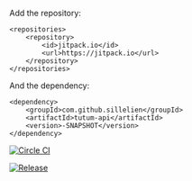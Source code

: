 Add the repository:

```
<repositories>
    <repository>
        <id>jitpack.io</id>
        <url>https://jitpack.io</url>
    </repository>
</repositories>
```

And the dependency:

```
<dependency>
    <groupId>com.github.sillelien</groupId>
    <artifactId>tutum-api</artifactId>
    <version>-SNAPSHOT</version>
</dependency>
```        


[![Circle CI](https://circleci.com/gh/Sillelien/tutum-api/tree/master.svg?style=svg)](https://circleci.com/gh/Sillelien/tutum-api/tree/master)

[![Release](https://img.shields.io/github/release/sillelien/tutum-api.svg?label=maven)](https://jitpack.io/#sillelien/tutum-api)
